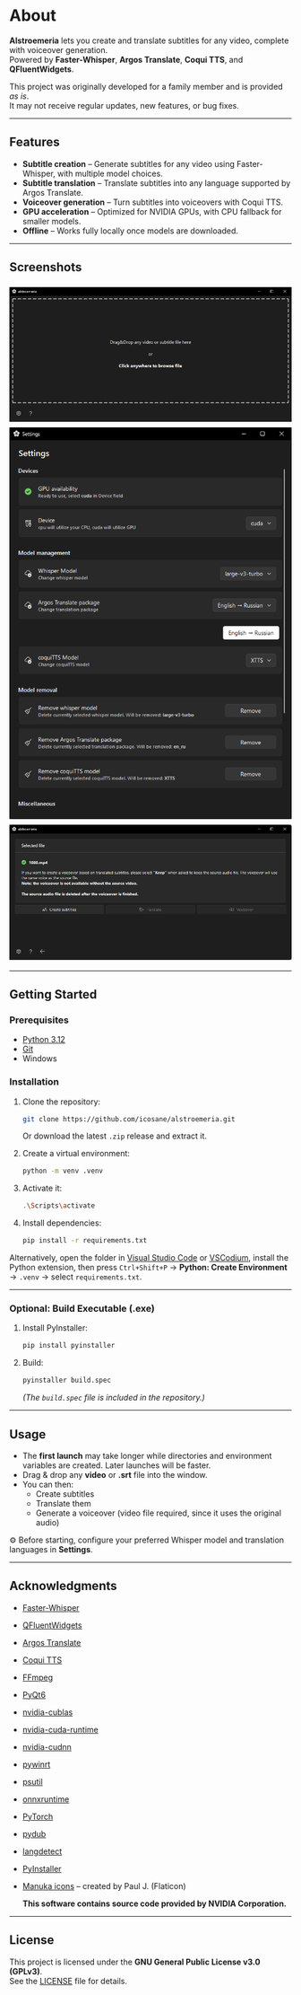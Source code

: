 # About

**Alstroemeria** lets you create and translate subtitles for any video, complete with voiceover generation.  
Powered by **Faster-Whisper**, **Argos Translate**, **Coqui TTS**, and **QFluentWidgets**.

This project was originally developed for a family member and is provided *as is*.  
It may not receive regular updates, new features, or bug fixes.

---

## Features

- **Subtitle creation** – Generate subtitles for any video using Faster-Whisper, with multiple model choices.  
- **Subtitle translation** – Translate subtitles into any language supported by Argos Translate.  
- **Voiceover generation** – Turn subtitles into voiceovers with Coqui TTS.  
- **GPU acceleration** – Optimized for NVIDIA GPUs, with CPU fallback for smaller models.  
- **Offline** – Works fully locally once models are downloaded.  

---

## Screenshots

<div style="display: flex; flex-direction: column;">
    <img src="./assets/1.png" alt="UI Screenshot" style="margin: 5px 0;" />
    <img src="./assets/2.png" alt="UI Screenshot" style="margin: 5px 0;"/>
    <img src="./assets/3.png" alt="UI Screenshot" style="margin: 5px 0;"/>
</div>  

---

## Getting Started

### Prerequisites
- [Python 3.12](https://www.python.org/downloads/release/python-3129/)  
- [Git](https://git-scm.com/downloads)  
- Windows  

### Installation

1. Clone the repository:
   ```bash
   git clone https://github.com/icosane/alstroemeria.git
   ```
   Or download the latest `.zip` release and extract it.

2. Create a virtual environment:
   ```bash
   python -m venv .venv
   ```

3. Activate it:
   ```bash
   .\Scripts\activate
   ```

4. Install dependencies:
   ```bash
   pip install -r requirements.txt
   ```

Alternatively, open the folder in [Visual Studio Code](https://code.visualstudio.com/download) or [VSCodium](https://github.com/VSCodium/vscodium/releases), install the Python extension, then press `Ctrl+Shift+P` → **Python: Create Environment** → `.venv` → select `requirements.txt`.

---

### Optional: Build Executable (.exe)

1. Install PyInstaller:
   ```bash
   pip install pyinstaller
   ```
2. Build:
   ```bash
   pyinstaller build.spec
   ```
   *(The `build.spec` file is included in the repository.)*
---

## Usage

- The **first launch** may take longer while directories and environment variables are created. Later launches will be faster.  
- Drag & drop any **video** or **.srt** file into the window.  
- You can then:
  - Create subtitles  
  - Translate them  
  - Generate a voiceover (video file required, since it uses the original audio)  

⚙️ Before starting, configure your preferred Whisper model and translation languages in **Settings**.

---

## Acknowledgments

- [Faster-Whisper](https://github.com/SYSTRAN/faster-whisper)  
- [QFluentWidgets](https://github.com/zhiyiYo/PyQt-Fluent-Widgets)  
- [Argos Translate](https://github.com/argosopentech/argos-translate)  
- [Coqui TTS](https://github.com/idiap/coqui-ai-TTS)  
- [FFmpeg](https://ffmpeg.org/)  
- [PyQt6](https://pypi.org/project/PyQt6/)  
- [nvidia-cublas](https://pypi.org/project/nvidia-cublas-cu12/)  
- [nvidia-cuda-runtime](https://pypi.org/project/nvidia-cuda-runtime-cu12/)  
- [nvidia-cudnn](https://pypi.org/project/nvidia-cudnn-cu12/)  
- [pywinrt](https://github.com/pywinrt/pywinrt)  
- [psutil](https://github.com/giampaolo/psutil)  
- [onnxruntime](https://github.com/microsoft/onnxruntime)  
- [PyTorch](https://pytorch.org/)  
- [pydub](https://github.com/jiaaro/pydub)  
- [langdetect](https://github.com/Mimino666/langdetect)  
- [PyInstaller](https://pyinstaller.org/)  
- [Manuka icons](https://www.flaticon.com/free-icon/myrtus_8868385) – created by Paul J. (Flaticon)

   **This software contains source code provided by NVIDIA Corporation.**
---

## License

This project is licensed under the **GNU General Public License v3.0 (GPLv3)**.  
See the [LICENSE](./LICENSE) file for details.
